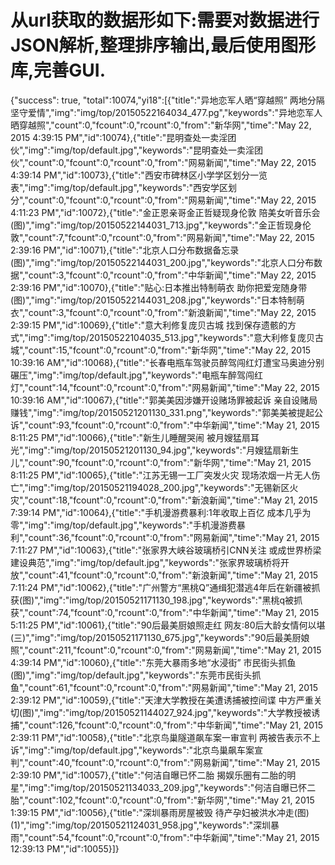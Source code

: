 # 从url获取的数据形如下:需要对数据进行JSON解析,整理排序输出,最后使用图形库,完善GUI. #
{"success": true,  "total":10074,"yi18":[{"title":"异地恋军人晒“穿越照” 两地分隔坚守爱情","img":"img/top/20150522164034_477.pg","keywords":"异地恋军人晒穿越照","count":0,"fcount":0,"rcount":0,"from":"新华网","time":"May 22, 2015 4:39:15 PM","id":10074},{"title":"昆明查处一卖淫团伙","img":"img/top/default.jpg","keywords":"昆明查处一卖淫团伙","count":0,"fcount":0,"rcount":0,"from":"网易新闻","time":"May 22, 2015 4:39:14 PM","id":10073},{"title":"西安市碑林区小学学区划分一览表","img":"img/top/default.jpg","keywords":"西安学区划分","count":0,"fcount":0,"rcount":0,"from":"网易新闻","time":"May 22, 2015 4:11:23 PM","id":10072},{"title":"金正恩亲哥金正哲疑现身伦敦 陪美女听音乐会(图)","img":"img/top/20150522144031_713.jpg","keywords":"金正哲现身伦敦","count":7,"fcount":0,"rcount":0,"from":"网易新闻","time":"May 22, 2015 2:39:16 PM","id":10071},{"title":"北京人口分布数据备忘录(图)","img":"img/top/20150522144031_200.jpg","keywords":"北京人口分布数据","count":3,"fcount":0,"rcount":0,"from":"中华新闻","time":"May 22, 2015 2:39:16 PM","id":10070},{"title":"贴心:日本推出特制萌衣 助你把爱宠随身带(图)","img":"img/top/20150522144031_208.jpg","keywords":"日本特制萌衣","count":3,"fcount":0,"rcount":0,"from":"新浪新闻","time":"May 22, 2015 2:39:15 PM","id":10069},{"title":"意大利修复庞贝古城 找到保存遗骸的方式","img":"img/top/20150522104035_513.jpg","keywords":"意大利修复庞贝古城","count":15,"fcount":0,"rcount":0,"from":"新华网","time":"May 22, 2015 10:39:16 AM","id":10068},{"title":"长春电瓶车驾驶员醉驾闯红灯遭宝马奥迪分别碾压","img":"img/top/default.jpg","keywords":"电瓶车醉驾闯红灯","count":14,"fcount":0,"rcount":0,"from":"网易新闻","time":"May 22, 2015 10:39:16 AM","id":10067},{"title":"郭美美因涉嫌开设赌场罪被起诉 亲自设赌局赚钱","img":"img/top/20150521201130_331.png","keywords":"郭美美被提起公诉","count":93,"fcount":0,"rcount":0,"from":"中华新闻","time":"May 21, 2015 8:11:25 PM","id":10066},{"title":"新生儿睡醒哭闹 被月嫂猛扇耳光","img":"img/top/20150521201130_94.jpg","keywords":"月嫂猛扇新生儿","count":90,"fcount":0,"rcount":0,"from":"新华网","time":"May 21, 2015 8:11:25 PM","id":10065},{"title":"江苏无锡一工厂突发火灾 现场浓烟一片无人伤亡","img":"img/top/20150521194028_200.jpg","keywords":"无锡新区火灾","count":18,"fcount":0,"rcount":0,"from":"新浪新闻","time":"May 21, 2015 7:39:14 PM","id":10064},{"title":"手机漫游费暴利:1年收取上百亿 成本几乎为零","img":"img/top/default.jpg","keywords":"手机漫游费暴利","count":36,"fcount":0,"rcount":0,"from":"网易新闻","time":"May 21, 2015 7:11:27 PM","id":10063},{"title":"张家界大峡谷玻璃桥引CNN关注 或成世界桥梁建设典范","img":"img/top/default.jpg","keywords":"张家界玻璃桥将开放","count":41,"fcount":0,"rcount":0,"from":"新浪新闻","time":"May 21, 2015 7:11:24 PM","id":10062},{"title":"广州警方“黑桃Q”通缉犯潜逃4年后在新疆被抓获(图)","img":"img/top/20150521171130_198.jpg","keywords":"黑桃q被抓获","count":74,"fcount":0,"rcount":0,"from":"中华新闻","time":"May 21, 2015 5:11:25 PM","id":10061},{"title":"90后最美厨娘照走红 网友:80后大龄女情何以堪(三)","img":"img/top/20150521171130_675.jpg","keywords":"90后最美厨娘照","count":211,"fcount":0,"rcount":0,"from":"网易新闻","time":"May 21, 2015 4:39:14 PM","id":10060},{"title":"东莞大暴雨多地“水浸街” 市民街头抓鱼(图)","img":"img/top/default.jpg","keywords":"东莞市民街头抓鱼","count":61,"fcount":0,"rcount":0,"from":"网易新闻","time":"May 21, 2015 2:39:12 PM","id":10059},{"title":"天津大学教授在美遭诱捕被控间谍 中方严重关切(图)","img":"img/top/20150521144027_924.jpg","keywords":"大学教授被诱捕","count":126,"fcount":0,"rcount":0,"from":"中华新闻","time":"May 21, 2015 2:39:11 PM","id":10058},{"title":"北京鸟巢隧道飙车案一审宣判 两被告表示不上诉","img":"img/top/default.jpg","keywords":"北京鸟巢飙车案宣判","count":40,"fcount":0,"rcount":0,"from":"网易新闻","time":"May 21, 2015 2:39:10 PM","id":10057},{"title":"何洁自曝已怀二胎 揭娱乐圈有二胎的明星","img":"img/top/20150521134033_209.jpg","keywords":"何洁自曝已怀二胎","count":102,"fcount":0,"rcount":0,"from":"新华网","time":"May 21, 2015 1:39:15 PM","id":10056},{"title":"深圳暴雨房屋被毁 待产孕妇被洪水冲走(图)(1)","img":"img/top/20150521124031_958.jpg","keywords":"深圳暴雨","count":54,"fcount":0,"rcount":0,"from":"中华新闻","time":"May 21, 2015 12:39:13 PM","id":10055}]}